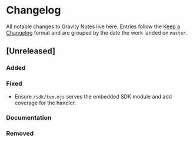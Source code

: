 # Changelog

All notable changes to Gravity Notes live here. Entries follow the [Keep a Changelog](https://keepachangelog.com/) format
and are grouped by the date the work landed on `master`.

## [Unreleased]

### Added


### Fixed

- Ensure `/sdk/tvm.mjs` serves the embedded SDK module and add coverage for the handler.

### Documentation


### Removed

